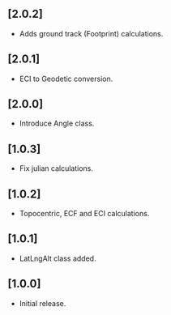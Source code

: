 ## [2.0.2]

* Adds ground track (Footprint) calculations.

## [2.0.1]

* ECI to Geodetic conversion.

## [2.0.0]

* Introduce Angle class.

## [1.0.3]

* Fix julian calculations.

## [1.0.2]

* Topocentric, ECF and ECI calculations.

## [1.0.1]

* LatLngAlt class added.
## [1.0.0]

* Initial release.
